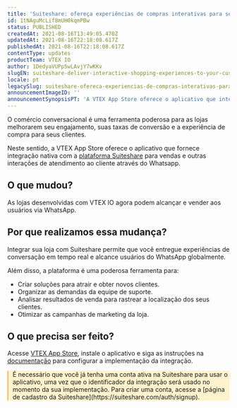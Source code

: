 ```yaml
---
title: 'Suiteshare: ofereça experiências de compras interativas para seus clientes via WhatsApp'
id: 1tNAguMcLif8mUH0kqmPBw
status: PUBLISHED
createdAt: 2021-08-16T13:49:05.470Z
updatedAt: 2021-08-16T22:18:08.617Z
publishedAt: 2021-08-16T22:18:08.617Z
contentType: updates
productTeam: VTEX IO
author: 1DedyaVUPp5wLAvjY7wKKv
slugEN: suiteshare-deliver-interactive-shopping-experiences-to-your-customers-via
locale: pt
legacySlug: suiteshare-ofereca-experiencias-de-compras-interativas-para-seus-clientes
announcementImageID: ''
announcementSynopsisPT: 'A VTEX App Store oferece o aplicativo que integra com a plataforma de vendas e atendimento via WhatsApp, Suiteshare.'
---
```


O comércio conversacional é uma ferramenta poderosa para as lojas melhorarem seu engajamento, suas taxas de conversão e a experiência de compra para seus clientes. 

Neste sentido, a VTEX App Store oferece o aplicativo que fornece integração nativa com a [plataforma Suiteshare](https://suiteshare.com/) para vendas e outras interações de atendimento ao cliente através do Whatsapp. 

## O que mudou?
As lojas desenvolvidas com VTEX IO agora podem alcançar e vender aos usuários via WhatsApp.

## Por que realizamos essa mudança?
Integrar sua loja com Suiteshare permite que você entregue experiências de conversação em tempo real e alcance usuários do WhatsApp globalmente.

Além disso, a plataforma é uma poderosa ferramenta para:

- Criar soluções para atrair e obter novos clientes.
- Organizar as demandas da equipe de suporte.
- Analisar resultados de venda para rastrear a localização dos seus clientes.
- Otimizar as campanhas de marketing da loja.

## O que precisa ser feito?
Acesse [VTEX App Store](https://apps.vtex.com/vtex-suite-share/p), instale o aplicativo e siga as instruções na [documentação](https://developers.vtex.com/vtex-developer-docs/docs/vtex-suite-share) para configurar a implementação da integração.

<div style="background-color:#FFF3CD; border-left: 2px solid #F0AD4E; border-top-left-radius: 2px; border-bottom-left-radius: 2px; padding-left: 10px">
  É necessário que você já tenha uma conta ativa na Suiteshare para usar o   aplicativo, uma vez que o identificador da integração será usado no momento da sua implementação.  Para criar uma conta, acesse a [página de cadastro da Suiteshare](https://suiteshare.com/auth/signup).
</div>
